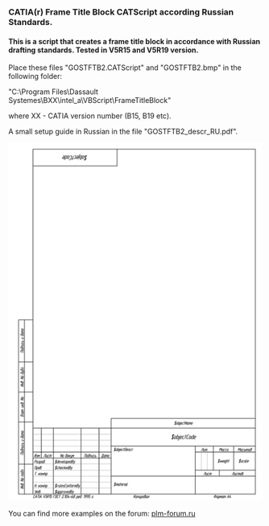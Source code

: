 ### CATIA(r) Frame Title Block CATScript according Russian Standards.
#### This is a script that creates a frame title block in accordance with Russian drafting standards. Tested in V5R15 and V5R19 version.

Place these files "GOSTFTB2.CATScript" and "GOSTFTB2.bmp" in the following folder:

"C:\Program Files\Dassault Systemes\BXX\intel_a\VBScript\FrameTitleBlock"

where XX - CATIA version number (B15, B19 etc).

A small setup guide in Russian in the file "GOSTFTB2_descr_RU.pdf".

![Preview image](https://github.com/Lab-V/CATIA_GOST_FTB/blob/main/GOSTFTB2.png)

You can find more examples on the forum:
[plm-forum.ru](http://www.plm-forum.ru/forum/)
